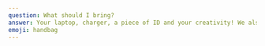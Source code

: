 ```yaml
---
question: What should I bring?
answer: Your laptop, charger, a piece of ID and your creativity! We also recommend bringing a sleeping bag and basic toiletries. Leave the rest to us! Breakfast, lunch, and dinner will be provided along with snacks and drinks.
emoji: handbag
---
```

